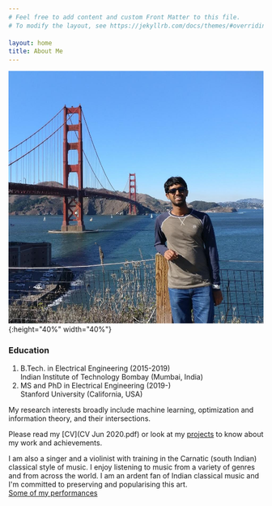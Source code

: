 ```yaml
---
# Feel free to add content and custom Front Matter to this file.
# To modify the layout, see https://jekyllrb.com/docs/themes/#overriding-theme-defaults

layout: home
title: About Me
---
```


![my photo](photo2.jpg){:height="40%" width="40%"}

### **Education** ###
1. B.Tech. in Electrical Engineering (2015-2019)<br/>
Indian Institute of Technology Bombay (Mumbai, India)
2. MS and PhD in Electrical Engineering (2019-)<br/>
Stanford University (California, USA)

My research interests broadly include machine learning, optimization and information theory, and their intersections. <!-- I am honored to have [Prof. David Tse](https://tselab.stanford.edu/) and [Prof. Mert Pilanci](https://stanford.edu/~pilanci/) as my PhD advisors. -->

Please read my [CV](CV Jun 2020.pdf) or look at my [projects](/projects) to know about my work and achievements.

<!-- A few projects I am interested to pursue:
1. **Music processing** - I am interested in music transcription, source separation, and analysis of music perception. As a musician myself, I am interested to develop tools to assist musicians and to understand music as a signal better. I have previously worked on note onset detection in piano music with a [publication](https://www.ee.iitb.ac.in/student/~daplab/publications/2018/p154-subramani.pdf) resulting from this work.
1. **Speech processing** - I am particularly interested in studying speech perception and cognition in detail. I wish to use this knowledge to assist people with speaking or hearing diabilities to communicate better, by means of improved hearing aids and speech synthesizers.
1. **Information theory** - I have gained interest in information theory topics through advanced courses during my undergrad. Recently I have been studying secure multiparty computation, and communication and randomness lower bounds for this task. I am further interested to direct my research in areas such as coding, data compression, and security. -->

I am also a singer and a violinist with training in the Carnatic (south Indian) classical style of music. I enjoy listening to music from a variety of genres and from across the world. I am an ardent fan of Indian classical music and I'm committed to preserving and popularising this art. <br/>
[Some of my performances](https://www.youtube.com/playlist?list=PLOqYw2iE3KdzhvCYeVnATlJJZ3kfY6p_X)
